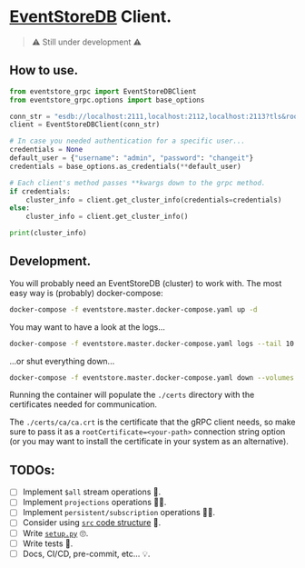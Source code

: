 # [EventStoreDB](https://www.eventstore.com/) Client.

> ⚠️ Still under development ⚠️

## How to use.

```python
from eventstore_grpc import EventStoreDBClient
from eventstore_grpc.options import base_options

conn_str = "esdb://localhost:2111,localhost:2112,localhost:2113?tls&rootCertificate=./certs/ca/ca.crt"
client = EventStoreDBClient(conn_str)

# In case you needed authentication for a specific user...
credentials = None
default_user = {"username": "admin", "password": "changeit"}
credentials = base_options.as_credentials(**default_user)

# Each client's method passes **kwargs down to the grpc method.
if credentials:
    cluster_info = client.get_cluster_info(credentials=credentials)
else:
    cluster_info = client.get_cluster_info()

print(cluster_info)
```

## Development.
You will probably need an EventStoreDB (cluster) to work with.
The most easy way is (probably) docker-compose:

```bash
docker-compose -f eventstore.master.docker-compose.yaml up -d
```

You may want to have a look at the logs...
```bash
docker-compose -f eventstore.master.docker-compose.yaml logs --tail 10 -f
```

...or shut everything down...
```bash
docker-compose -f eventstore.master.docker-compose.yaml down --volumes  # omit the --volumes flag to keep 'em.
```


Running the container will populate the `./certs` directory with the certificates needed for communication.

The `./certs/ca/ca.crt` is the certificate that the gRPC client needs, so make sure to pass it as a `rootCertificate=<your-path>` connection string option (or you may want to install the certificate in your system as an alternative).

## TODOs:
- [ ] Implement `$all` stream operations 👷.
- [ ] Implement `projections` operations 👷‍♀️.
- [ ] Implement `persistent/subscription` operations 👷🏿.
- [ ] Consider using [`src` code structure](https://blog.ionelmc.ro/2014/05/25/python-packaging/#the-structure) 🤔.
- [ ] Write [`setup.py`](./setup.py) 🙄.
- [ ] Write tests 🧪.
- [ ] Docs, CI/CD, pre-commit, etc... 💡.